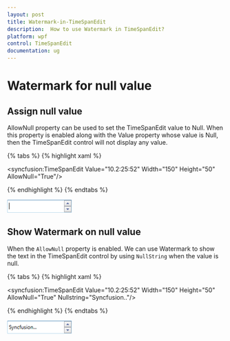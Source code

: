 ```yaml
---
layout: post
title: Watermark-in-TimeSpanEdit
description:  How to use Watermark in TimeSpanEdit?
platform: wpf
control: TimeSpanEdit
documentation: ug
---
```


# Watermark for null value

## Assign null value

AllowNull property can be used to set the TimeSpanEdit value to Null. When this property is enabled along with the Value property whose value is Null, then the TimeSpanEdit control will not display any value.

{% tabs %}
{% highlight xaml %}

<syncfusion:TimeSpanEdit Value="10.2:25:52" Width="150" Height="50" AllowNull="True"/>

{% endhighlight %}
{% endtabs %}

![Applied null value text in WPF TimeSpanEdit](Watermark_images\AllowNull-in-timespanedit-control_img1.png)

## Show Watermark on null value

When the `AllowNull` property is enabled. We can use Watermark to show the text in the TimeSpanEdit control by using `NullString` when the value is null.

{% tabs %}
{% highlight xaml %}

<syncfusion:TimeSpanEdit Value="10.2:25:52" Width="150" Height="50" AllowNull="True" Nullstring="Syncfusion.."/>

{% endhighlight %}
{% endtabs %}

![Watermark in TimeSpanEdit](Watermark_images\NullString-in-TimeSpanEdit-control_img2.png)







